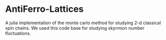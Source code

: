 # AntiFerro-Lattices

A julia implementation of the monte carlo method for studying 2-d classical spin chains. We used this code base for studying skyrmion number fluctuations.
